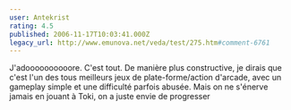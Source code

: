 ```yaml
---
user: Antekrist
rating: 4.5
published: 2006-11-17T10:03:41.000Z
legacy_url: http://www.emunova.net/veda/test/275.htm#comment-6761
---
```

J'adoooooooooore.
C'est tout.
De manière plus constructive, je dirais que c'est l'un des tous meilleurs jeux de plate-forme/action d'arcade, avec un gameplay simple et une difficulté parfois abusée. Mais on ne s'énerve jamais en jouant à Toki, on a juste envie de progresser